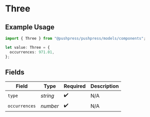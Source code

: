 # Three

## Example Usage

```typescript
import { Three } from "@pushpress/pushpress/models/components";

let value: Three = {
  occurrences: 971.01,
};
```

## Fields

| Field              | Type               | Required           | Description        |
| ------------------ | ------------------ | ------------------ | ------------------ |
| `type`             | *string*           | :heavy_check_mark: | N/A                |
| `occurrences`      | *number*           | :heavy_check_mark: | N/A                |